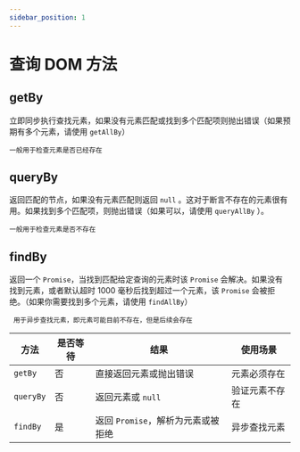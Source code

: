 ```yaml
---
sidebar_position: 1
---
```


# 查询 DOM 方法

## getBy

立即同步执行查找元素，如果没有元素匹配或找到多个匹配项则抛出错误（如果预期有多个元素，请使用 `getAllBy`）

    一般用于检查元素是否已经存在

## queryBy

返回匹配的节点，如果没有元素匹配则返回 `null` 。这对于断言不存在的元素很有用。如果找到多个匹配项，则抛出错误（如果可以，请使用 `queryAllBy` ）。

    一般用于检查元素是否不存在

## findBy

返回一个 `Promise`，当找到匹配给定查询的元素时该 `Promise` 会解决。如果没有找到元素，或者默认超时 1000 毫秒后找到超过一个元素，该 `Promise` 会被拒绝。（如果你需要找到多个元素，请使用 `findAllBy`）

     用于异步查找元素，即元素可能目前不存在，但是后续会存在

|方法|是否等待|结果|使用场景|
|---|---|---|---|
|`getBy`|否|直接返回元素或抛出错误|元素必须存在|
|`queryBy`|否|返回元素或 `null`|验证元素不存在|
|`findBy`|是|返回 `Promise`，解析为元素或被拒绝|异步查找元素|
